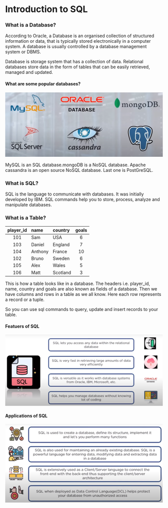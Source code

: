 # Introduction to SQL

### What is a Database?

According to Oracle, a Database is an organised collection of structured information or data, that is typically stored electronically in a computer system. A database is usually controlled by a database management system or DBMS. 

Database is storage system that has a collection of data. Relational databases store data in the form of tables that can be easily retrieved, managed and updated.

#### What are some popular databases?
![Alt text](<img/Screenshot from 2023-08-23 17-16-32.png>)

MySQL is an SQL database.mongoDB is a NoSQL database.
Apache cassandra is an open source NoSQL database. Last one is PostGreSQL.

### What is SQL?
SQL is the language to communicate with databases.
It was initially developed by IBM. SQL commands help you to store, process, analyze and manipulate databases.

### What is a Table?
| player_id | name | country | goals |
| :---: | :--- | :--- | :---: |
| 101 | Sam | USA | 6 |
| 103 | Daniel | England | 7 |
| 104 | Anthony | France | 10 |
| 102 | Bruno | Sweden | 6 |
| 105 | Alex | Wales | 5 |
| 106 | Matt | Scotland | 3 |

This is how a table looks like in a database. The headers i.e. player_id, name, country and goals are also known as fields of a database. Then we have columns and rows in a table as we all know. Here each row represents a record or a tuple.

So you can use sql commands to query, update and insert records to your table.

#### Featuers of SQL
![Alt text](<img/Screenshot from 2023-08-24 14-18-57.png>)

#### Applications of SQL
![Alt text](<img/Screenshot from 2023-08-24 14-20-33.png>)
